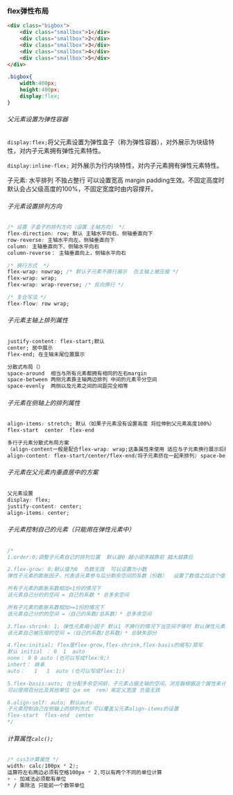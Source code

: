 ### flex弹性布局

```html
<div class="bigbox">
    <div class="smallbox">1</div>
    <div class="smallbox">2</div>
    <div class="smallbox">3</div>
    <div class="smallbox">4</div>
    <div class="smallbox">5</div>
</div>
```

```css
.bigbox{
    width:400px;
    height:400px;
    display:flex;
}
```

###### 父元素设置为弹性容器

`display:flex;`将父元素设置为弹性盒子（称为弹性容器），对外展示为块级特性，对内子元素拥有弹性元素特性。

`display:inline-flex;` 对外展示为行内块特性，对内子元素拥有弹性元素特性。

子元素: 水平排列  不独占整行  可以设置宽高 margin  padding生效。不固定高度时默认会占父级高度的100%，不固定宽度时由内容撑开。

###### 子元素设置排列方向

```css
/* 设置 子盒子的排列方向（设置 主轴方向） */
flex-direction: row; 默认 主轴水平向右、侧轴垂直向下
row-reverse: 主轴水平向左、侧轴垂直向下
column: 主轴垂直向下、侧轴水平向右
column-reverse： 主轴垂直向上，侧轴水平向右  

/* 换行方式  */
flex-wrap: nowrap; /* 默认子元素不换行展示  在主轴上被压缩 */
flex-wrap: wrap;
flex-wrap: wrap-reverse; /* 反向换行 */

/* 复合写法 */
flex-flow: row wrap;
```

###### 子元素主轴上排列属性

```css
justify-content: flex-start;默认
center; 居中展示 
flex-end; 在主轴末尾位置展示

分散式布局（）
space-around  相当与所有元素都拥有相同的左右margin 
space-between 两侧元素靠主轴两边排列 中间的元素平分空间
space-evenly  两侧以及元素之间的间距完全相等
```

###### 子元素在侧轴上的排列属性

```css
align-items: stretch; 默认（如果子元素没有设置高度 将拉伸到父元素高度100%）
flex-start  center  flex-end

多行子元素分散式布局方案
（align-content一般是配合flex-wrap: wrap;这条属性来使用 适应与子元素换行展示后拥有多行的时候的布局）
align-content: flex-start/center/flex-end(将子元素挤在一起来排列) space-between/space-evenly/space-around（将子元素分散在侧轴排列）;
```

###### 子元素在父元素内垂直居中的方案

```css
父元素设置
display: flex;
justify-content: center;
align-items: center;
```

###### 子元素控制自己的元素（只能用在弹性元素中）

```css
/*
1.order:0;调整子元素自己的排列位置  默认是0 越小顺序越靠前 越大越靠后

2.flex-grow: 0;默认值为0  负数无效  可以设置为小数
弹性子元素的膨胀因子，代表该元素参与瓜分剩余空间的系数（份数）  设置了数值之后这个值会覆盖元素的宽度设置

所有子元素的膨胀系数相加<1份的情况下
该元素自己分的的空间 = 自己的系数 * 总多余空间

所有子元素的膨胀系数相加>=1份的情况下
该元素自己分的的空间 =（自己的系数/总系数）* 总多余空间

3.flex-shrink: 1; 弹性元素缩小因子 默认1 不换行的情况下当空间不够时 默认弹性元素会被压缩 可以设置为0让它不被压缩
该元素自己被压缩的空间 =（自己的系数/总系数）* 总缺失部分

4.flex:initial; flex是flex-grow,flex-shrink,flex-basis的缩写/简写 
默认 initial ： 0  1  auto
none： 0 0 auto (也可以写成flex:0;)
inhert： 继承
auto：   1   1  auto (也可以写成flex:1;)

5.flex-basis:auto; 在分配多余空间前，子元素占据主轴的空间，浏览器根据这个属性来计算弹性盒子是否有剩余空间
可以使用百分比及其他单位（px em  rem）来定义宽度 负值无效

6.align-self: auto; 默认auto
子元素控制自己在侧轴上的排列方式 可以覆盖父元素align-items的设置
flex-start  flex-end  center
*/
```

###### 计算属性`calc();`

```css
/* css3计算属性 */
width: calc(100px * 2);
运算符左右两边必须有空格100px * 2,可以有两个不同的单位计算
+ - 加减法必须都有单位
* / 乘除法 只能前一个数带单位
```

